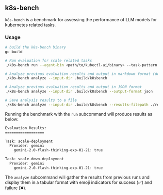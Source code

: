 ## k8s-bench

`k8s-bench` is a benchmark for assessing the performance of LLM models for kubernetes related tasks.


### Usage

```sh
# build the k8s-bench binary
go build

# Run evaluation for scale related tasks
./k8s-bench run --agent-bin <path/to/kubectl-ai/binary> --task-pattern scale --kubeconfig <path/to/kubeconfig>

# Analyze previous evaluation results and output in markdown format (default)
./k8s-bench analyze --input-dir .build/k8sbench

# Analyze previous evaluation results and output in JSON format
./k8s-bench analyze --input-dir .build/k8sbench --output-format json

# Save analysis results to a file
./k8s-bench analyze --input-dir .build/k8sbench --results-filepath ./results.md
```

Running the benchmark with the `run` subcommand will produce results as below:

```sh
Evaluation Results:
==================

Task: scale-deployment
  Provider: gemini
    gemini-2.0-flash-thinking-exp-01-21: true

Task: scale-down-deployment
  Provider: gemini
    gemini-2.0-flash-thinking-exp-01-21: true
```

The `analyze` subcommand will gather the results from previous runs and display them in a tabular format with emoji indicators for success (✅) and failure (❌). 
